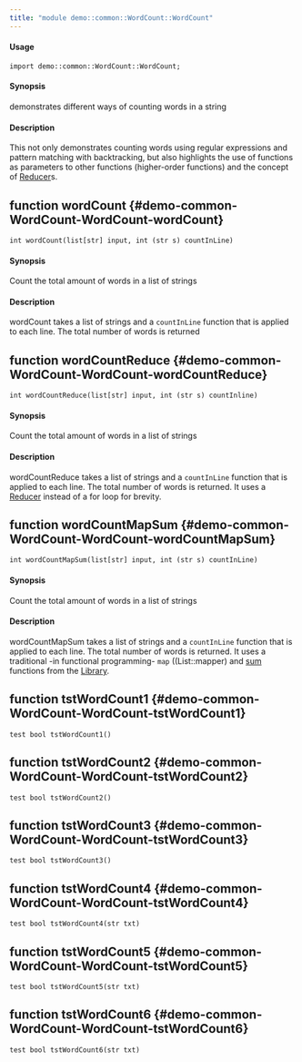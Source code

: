 ```yaml
---
title: "module demo::common::WordCount::WordCount"
---
```


#### Usage

`import demo::common::WordCount::WordCount;`

#### Synopsis

demonstrates different ways of counting words in a string

#### Description


This not only demonstrates counting words using regular expressions and pattern matching with backtracking,
but also highlights the use of functions as parameters to other functions (higher-order functions)
and the concept of [Reducer](../../../../Rascal/Expressions/Reducer/index.md)s.


## function wordCount {#demo-common-WordCount-WordCount-wordCount}

```rascal
int wordCount(list[str] input, int (str s) countInLine)

```

#### Synopsis

Count the total amount of words in a list of strings

#### Description


wordCount takes a list of strings and a `countInLine` function
that is applied to each line. The total number of words is returned

## function wordCountReduce {#demo-common-WordCount-WordCount-wordCountReduce}

```rascal
int wordCountReduce(list[str] input, int (str s) countInline)

```

#### Synopsis

Count the total amount of words in a list of strings

#### Description


wordCountReduce takes a list of strings and a `countInLine` function
that is applied to each line. The total number of words is returned.
It uses a [Reducer](../../../../Rascal/Expressions/Reducer/index.md) instead of a for loop for brevity.

## function wordCountMapSum {#demo-common-WordCount-WordCount-wordCountMapSum}

```rascal
int wordCountMapSum(list[str] input, int (str s) countInLine)

```

#### Synopsis

Count the total amount of words in a list of strings

#### Description


wordCountMapSum takes a list of strings and a `countInLine` function
that is applied to each line. The total number of words is returned.
It uses a traditional -in functional programming- `map` ((List::mapper) and [sum](../../../../Library/List.md#List-sum) functions from the [Library](../../../../Library/index.md).

## function tstWordCount1 {#demo-common-WordCount-WordCount-tstWordCount1}

```rascal
test bool tstWordCount1()

```

## function tstWordCount2 {#demo-common-WordCount-WordCount-tstWordCount2}

```rascal
test bool tstWordCount2()

```

## function tstWordCount3 {#demo-common-WordCount-WordCount-tstWordCount3}

```rascal
test bool tstWordCount3()

```

## function tstWordCount4 {#demo-common-WordCount-WordCount-tstWordCount4}

```rascal
test bool tstWordCount4(str txt)

```

## function tstWordCount5 {#demo-common-WordCount-WordCount-tstWordCount5}

```rascal
test bool tstWordCount5(str txt)

```

## function tstWordCount6 {#demo-common-WordCount-WordCount-tstWordCount6}

```rascal
test bool tstWordCount6(str txt)

```


